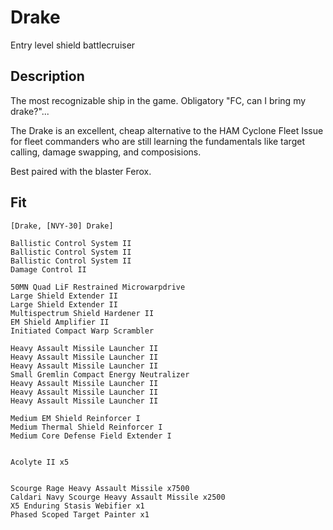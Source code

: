 # Drake
Entry level shield battlecruiser

## Description
The most recognizable ship in the game. Obligatory "FC, can I bring my drake?"...

The Drake is an excellent, cheap alternative to the HAM Cyclone Fleet Issue for fleet commanders who are still learning the fundamentals like target calling, damage swapping, and composisions. 

Best paired with the blaster Ferox.

## Fit
```
[Drake, [NVY-30] Drake]

Ballistic Control System II
Ballistic Control System II
Ballistic Control System II
Damage Control II

50MN Quad LiF Restrained Microwarpdrive
Large Shield Extender II
Large Shield Extender II
Multispectrum Shield Hardener II
EM Shield Amplifier II
Initiated Compact Warp Scrambler

Heavy Assault Missile Launcher II
Heavy Assault Missile Launcher II
Heavy Assault Missile Launcher II
Small Gremlin Compact Energy Neutralizer
Heavy Assault Missile Launcher II
Heavy Assault Missile Launcher II
Heavy Assault Missile Launcher II

Medium EM Shield Reinforcer I
Medium Thermal Shield Reinforcer I
Medium Core Defense Field Extender I


Acolyte II x5


Scourge Rage Heavy Assault Missile x7500
Caldari Navy Scourge Heavy Assault Missile x2500
X5 Enduring Stasis Webifier x1
Phased Scoped Target Painter x1
```